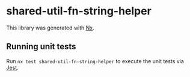 # shared-util-fn-string-helper

This library was generated with [Nx](https://nx.dev).

## Running unit tests

Run `nx test shared-util-fn-string-helper` to execute the unit tests via [Jest](https://jestjs.io).
